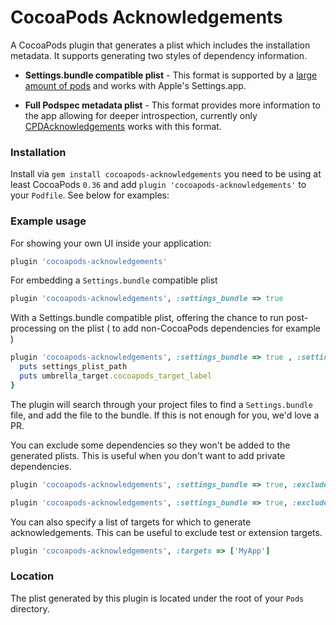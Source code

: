 # CocoaPods Acknowledgements

A CocoaPods plugin that generates a plist which includes the installation metadata. It supports generating two styles of dependency information.

* **Settings.bundle compatible plist** - This format is supported by a [large amount of pods](https://cocoapods.org/?q=acknow) and works with Apple's Settings.app.

* **Full Podspec metadata plist** - This format provides more information to the app allowing for deeper introspection, currently only [CPDAcknowledgements](https://github.com/cocoapods/CPDAcknowledgements) works with this format.

### Installation

Install via `gem install cocoapods-acknowledgements` you need to be using at least CocoaPods `0.36` and add `plugin 'cocoapods-acknowledgements'` to your `Podfile`. See below for examples:

### Example usage

For showing your own UI inside your application:

``` ruby
plugin 'cocoapods-acknowledgements'
```

For embedding a `Settings.bundle` compatible plist

``` ruby
plugin 'cocoapods-acknowledgements', :settings_bundle => true
```

With a Settings.bundle compatible plist, offering the chance to run post-processing on the plist ( to add non-CocoaPods dependencies for example )

``` ruby
plugin 'cocoapods-acknowledgements', :settings_bundle => true , :settings_post_process => Proc.new { |settings_plist_path, umbrella_target|
  puts settings_plist_path
  puts umbrella_target.cocoapods_target_label
}
```

The plugin will search through your project files to find a `Settings.bundle` file, and add the file to the bundle. If this is not enough for you, we'd love a PR.

You can exclude some dependencies so they won't be added to the generated plists. This is useful when you don't want to add private dependencies.

```ruby
plugin 'cocoapods-acknowledgements', :settings_bundle => true, :exclude => 'PrivateKit'

plugin 'cocoapods-acknowledgements', :settings_bundle => true, :exclude => ['PrivateKit', 'SecretLib']
```

You can also specify a list of targets for which to generate acknowledgements. This can be useful to exclude test or extension targets.

``` ruby
plugin 'cocoapods-acknowledgements', :targets => ['MyApp']
```

### Location

The plist generated by this plugin is located under the root of your ```Pods``` directory.
